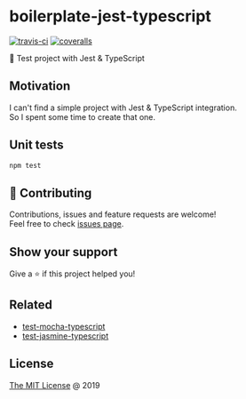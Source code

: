 # boilerplate-jest-typescript

[![travis-ci](https://api.travis-ci.org/piecioshka/boilerplate-jest-typescript.svg?branch=master)](https://travis-ci.org/piecioshka/boilerplate-jest-typescript)
[![coveralls](https://coveralls.io/repos/github/piecioshka/boilerplate-jest-typescript/badge.svg?branch=master)](https://coveralls.io/github/piecioshka/boilerplate-jest-typescript?branch=master)

📒 Test project with Jest & TypeScript

## Motivation

I can't find a simple project with Jest & TypeScript integration.<br/>
So I spent some time to create that one.

## Unit tests

```bash
npm test
```

## 🤝 Contributing

Contributions, issues and feature requests are welcome!<br/>
Feel free to check [issues page](https://github.com/piecioshka/boilerplate-jest-typescript/issues/).

## Show your support

Give a ⭐️ if this project helped you!

## Related

* [test-mocha-typescript](https://github.com/piecioshka/test-mocha-typescript)
* [test-jasmine-typescript](https://github.com/piecioshka/test-jasmine-typescript)

## License

[The MIT License](http://piecioshka.mit-license.org) @ 2019
